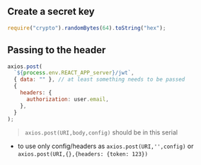 ## Create a secret key

```js
require("crypto").randomBytes(64).toString("hex");
```
## Passing to the header
```js
axios.post(
  `${process.env.REACT_APP_server}/jwt`,
  { data: "" }, // at least something needs to be passed
  {
    headers: {
      authorization: user.email,
    },
  }
);
```
> `axios.post(URI,body,config)` should be in this serial

- to use only config/headers as `axios.post(URI,'',config)` or `axios.post(URI,{},{headers: {token: 123})`
